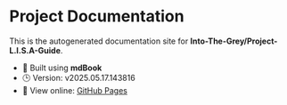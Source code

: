 
# Project Documentation

This is the autogenerated documentation site for **Into-The-Grey/Project-L.I.S.A-Guide**.

- 📘 Built using **mdBook** 
- 🕒 Version: v2025.05.17.143816
- 🔗 View online: [GitHub Pages](https://Into-The-Grey.github.io/Project-L.I.S.A-Guide)
